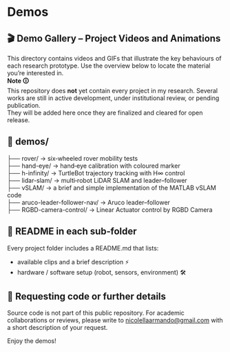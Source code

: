 # Demos <br>
## 🎬 Demo Gallery – Project Videos and Animations <br>
This directory contains videos and GIFs that illustrate the key behaviours of each research prototype.  Use the overview below to locate the material you’re interested in. <br>
**Note&nbsp;🛈**  <br>
This repository does **not** yet contain every project in my research. Several works are still in active development, under institutional review, or pending publication.  
They will be added here once they are finalized and cleared for open release.
## 📂 demos/
├── rover/          → six‑wheeled rover mobility tests <br>
├── hand-eye/       → hand‑eye calibration with coloured marker <br>
├── h-infinity/     → TurtleBot trajectory tracking with H∞ control <br>
├── lidar-slam/     → multi‑robot LiDAR SLAM and leader–follower <br>
├── vSLAM/     → a brief and simple implementation of the MATLAB vSLAM code <br>
├── aruco-leader-follower-nav/     → Aruco leader–follower <br>
├── RGBD-camera-control/    → Linear Actuator control by RGBD Camera <br>

## 📝 README in each sub‑folder <br>
Every project folder includes a README.md that lists: <br>
- available clips and a brief description ⚡️ <br>
- hardware / software setup (robot, sensors, environment) 🛠️ <br>

## 📩 Requesting code or further details
Source code is not part of this public repository.  For academic collaborations or reviews, please write to [nicolellaarmando@gmail.com](mailto:nicolellaarmando@gmail.com) with a short description of your request. <br>

Enjoy the demos! 
